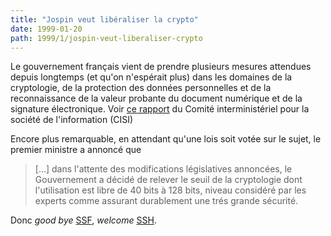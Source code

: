 ```yaml
---
title: "Jospin veut libéraliser la crypto"
date: 1999-01-20
path: 1999/1/jospin-veut-liberaliser-crypto
---
```


<P>
Le gouvernement français vient de prendre plusieurs mesures
attendues depuis longtemps (et qu'on n'espérait plus) dans
les domaines de la cryptologie, de la protection des données
personnelles et de la reconnaissance de la valeur probante
du document numérique et de la signature électronique. Voir <A HREF="http://www.internet.gouv.fr/francais/textesref/cisi190199/decis1.htm">ce
rapport</A> du Comité interministériel pour la société de l'information
(CISI)
</P>

<P>
Encore plus remarquable, en attendant qu'une lois soit votée sur le sujet,
le premier ministre a annoncé que
</P>

<BLOCKQUOTE>
[...] dans l'attente des modifications législatives annoncées,
le Gouvernement a décidé de relever le seuil de la cryptologie dont
l'utilisation est libre de 40 bits à 128 bits, niveau considéré par les
experts comme assurant durablement une trés grande sécurité.
</BLOCKQUOTE>
<P>
Donc <EM>good bye</EM> <A HREF="http://info.in2p3.fr/secur/ssf/">SSF</A>,
<EM>welcome</EM> <A HREF="http://www.ssh.fi/">SSH</A>.
</P>


